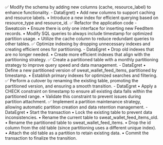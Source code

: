 ✅ Modify the schema by adding new columns (cache, resource_label) to enhance functionality. - DataEgret)
	•	Add new columns to support caching and resource labels.
	•	Introduce a new index for efficient querying based on resource_type and resource_id.
✅ Refactor the application code - Sweatcoin
	•	Ensure there is only one interface for inserting new FeedItem records.
	•	Modify SQL queries to always include timestamp for optimized partition usage.
	•	Utilize the cache column to reduce redundant queries to other tables.
✅ Optimize indexing by dropping unnecessary indexes and creating efficient ones for partitioning. - DataEgret
	•	Drop old indexes that are no longer needed.
	•	Create more efficient indexes that align with the partitioning strategy.
✅ Create a partitioned table with a monthly partitioning strategy to improve query speed and data management. - DataEgret
	•	Define a new partitioned version of sweat_wallet_feed_items, partitioned by timestamp.
	•	Establish primary indexes for optimized searches and filtering.
✅ Perform a cutover by renaming the existing table, promoting the partitioned version, and ensuring a smooth transition.  - DataEgret
	•	Apply a CHECK constraint on timestamp to ensure all existing data falls within the partitioned range.
	•	Validate this constraint to prevent issues during partition attachment.
✅ Implement a partition maintenance strategy, allowing automatic partition creation and data retention management. - DataEgret
	•	Start the transaction 
    •   Lock the existing table to prevent data inconsistencies.
	•	Rename the current table to sweat_wallet_feed_items_old.
	•	Rename the partitioned table to sweat_wallet_feed_items.
	•	Drop the id column from the old table (since partitioning uses a different unique index).
	•	Attach the old table as a partition to retain existing data.
	•	Commit the transaction to finalize the transition.